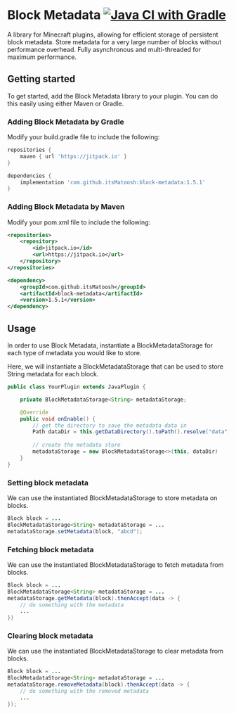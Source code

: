 # Block Metadata [![Java CI with Gradle](https://github.com/itsMatoosh/block-metadata/actions/workflows/gradle.yml/badge.svg)](https://github.com/itsMatoosh/block-metadata/actions/workflows/gradle.yml)
A library for Minecraft plugins, allowing for efficient storage of persistent block metadata.
Store metadata for a very large number of blocks without performance overhead.
Fully asynchronous and multi-threaded for maximum performance.
## Getting started
To get started, add the Block Metadata library to your plugin. You can do this easily using either Maven or Gradle.
### Adding Block Metadata by Gradle
Modify your build.gradle file to include the following:
```groovy
repositories {
	maven { url 'https://jitpack.io' }
}

dependencies {
	implementation 'com.github.itsMatoosh:block-metadata:1.5.1'
}
```
### Adding Block Metadata by Maven
Modify your pom.xml file to include the following:
```xml
<repositories>
    <repository>
        <id>jitpack.io</id>
        <url>https://jitpack.io</url>
    </repository>
</repositories>

<dependency>
    <groupId>com.github.itsMatoosh</groupId>
    <artifactId>block-metadata</artifactId>
    <version>1.5.1</version>
</dependency>
```

## Usage
In order to use Block Metadata, instantiate a BlockMetadataStorage for each type of metadata you would like to store.

Here, we will instantiate a BlockMetadataStorage that can be used to store String metadata for each block.
```java
public class YourPlugin extends JavaPlugin {

    private BlockMetadataStorage<String> metadataStorage;

    @Override
    public void onEnable() {
        // get the directory to save the metadata data in
        Path dataDir = this.getDataDirectory().toPath().resolve("data");
    
        // create the metadata store
        metadataStorage = new BlockMetadataStorage<>(this, dataDir)       
    }
}
```
### Setting block metadata
We can use the instantiated BlockMetadataStorage to store metadata on blocks.
```java
Block block = ...
BlockMetadataStorage<String> metadataStorage = ...
metadataStorage.setMetadata(block, "abcd");
```
### Fetching block metadata
We can use the instantiated BlockMetadataStorage to fetch metadata from blocks.
```java
Block block = ...
BlockMetadataStorage<String> metadataStorage = ...
metadataStorage.getMetadata(block).thenAccept(data -> {
    // do something with the metadata
    ...
})
```
### Clearing block metadata
We can use the instantiated BlockMetadataStorage to clear metadata from blocks.
```java
Block block = ...
BlockMetadataStorage<String> metadataStorage = ...
metadataStorage.removeMetadata(block).thenAccept(data -> {
    // do something with the removed metadata
    ...    
});
```
